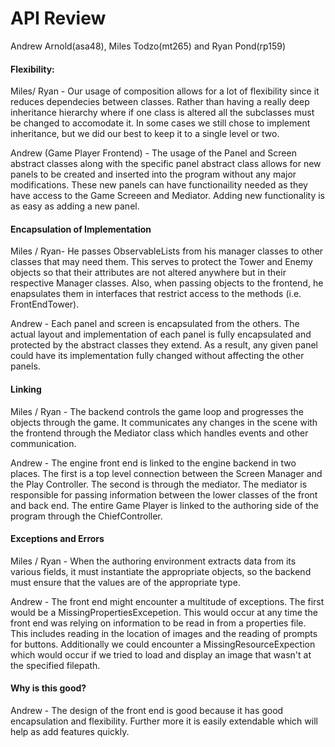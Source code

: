 # API Review
Andrew Arnold(asa48), Miles Todzo(mt265) and Ryan Pond(rp159)

#### Flexibility:
Miles/ Ryan - Our usage of composition allows for a lot of flexibility since it reduces dependecies between classes. Rather than having a really deep inheritance hierarchy where if one class is altered all the subclasses must be changed to accomodate it. In some cases we still chose to implement inheritance, but we did our best to keep it to a single level or two.

Andrew (Game Player Frontend) - The usage of the Panel and Screen abstract classes along with the specific panel abstract class allows for new panels to be created and inserted into the program without any major modifications. These new panels can have functionaility needed as they have access to the Game Screeen and Mediator. Adding new functionality is as easy as adding a new panel.


#### Encapsulation of Implementation

Miles / Ryan- He passes ObservableLists from his manager classes to other classes that may need them. This serves to protect the Tower and Enemy objects so that their attributes are not altered anywhere but in their respective Manager classes. Also, when passing objects to the frontend, he enapsulates them in interfaces that restrict access to the methods (i.e. FrontEndTower).

Andrew - Each panel and screen is encapsulated from the others. The actual layout and implementation of each panel is fully encapsulated and protected by the abstract classes they extend. As a result, any given panel could have its implementation fully changed without affecting the other panels. 

#### Linking

Miles / Ryan - The backend controls the game loop and progresses the objects through the game. It communicates any changes in the scene with the frontend through the Mediator class which handles events and other communication.

Andrew - The engine front end is linked to the engine backend in two places. The first is a top level connection between the Screen Manager and the Play Controller. The second is through the mediator. The mediator is responsible for passing information between the lower classes of the front and back end. The entire Game Player is linked to the authoring side of the program through the ChiefController. 



#### Exceptions and Errors

Miles / Ryan - When the authoring environment extracts data from its various fields, it must instantiate the appropriate objects, so the backend must ensure that the values are of the appropriate type.


Andrew - The front end might encounter a multitude of exceptions. The first would be a MissingPropertiesExcepetion. This would occur at any time the front end was relying on information to be read in from a properties file. This includes reading in the location of images and the reading of prompts for buttons. Additionally we could encounter a MissingResourceExpection which would occur if we tried to load and display an image that wasn't at the specified filepath. 


#### Why is this good?


Andrew - The design of the front end is good because it has good encapsulation and flexibility. Further more it is easily extendable which will help as add features quickly. 

